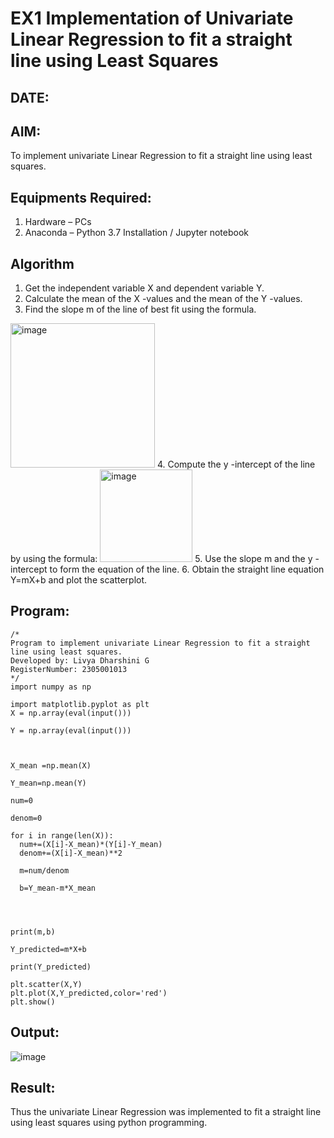 # EX1 Implementation of Univariate Linear Regression to fit a straight line using Least Squares
## DATE:
## AIM:
To implement univariate Linear Regression to fit a straight line using least squares.

## Equipments Required:
1. Hardware – PCs
2. Anaconda – Python 3.7 Installation / Jupyter notebook

## Algorithm
1. Get the independent variable X and dependent variable Y.
2. Calculate the mean of the X -values and the mean of the Y -values.
3. Find the slope m of the line of best fit using the formula. 
<img width="231" alt="image" src="https://user-images.githubusercontent.com/93026020/192078527-b3b5ee3e-992f-46c4-865b-3b7ce4ac54ad.png">
4. Compute the y -intercept of the line by using the formula:
<img width="148" alt="image" src="https://user-images.githubusercontent.com/93026020/192078545-79d70b90-7e9d-4b85-9f8b-9d7548a4c5a4.png">
5. Use the slope m and the y -intercept to form the equation of the line.
6. Obtain the straight line equation Y=mX+b and plot the scatterplot.

## Program:
```
/*
Program to implement univariate Linear Regression to fit a straight line using least squares.
Developed by: Livya Dharshini G
RegisterNumber: 2305001013
*/
import numpy as np

import matplotlib.pyplot as plt
X = np.array(eval(input()))

Y = np.array(eval(input()))



X_mean =np.mean(X)

Y_mean=np.mean(Y)

num=0

denom=0

for i in range(len(X)):
  num+=(X[i]-X_mean)*(Y[i]-Y_mean)
  denom+=(X[i]-X_mean)**2

  m=num/denom

  b=Y_mean-m*X_mean




print(m,b)

Y_predicted=m*X+b

print(Y_predicted)

plt.scatter(X,Y)
plt.plot(X,Y_predicted,color='red')
plt.show()
```

## Output:
![image](https://github.com/user-attachments/assets/0a5e52be-5f19-49bd-9a60-db9c287aa59b)




## Result:
Thus the univariate Linear Regression was implemented to fit a straight line using least squares using python programming.
